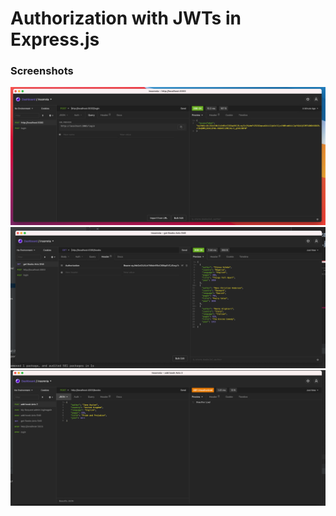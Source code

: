 # Authorization with JWTs in Express.js



### Screenshots


![image info](./screenshots/insomnia.png)
![image info](./screenshots/insomnia2.png)
![image info](./screenshots/unathorized.png)


